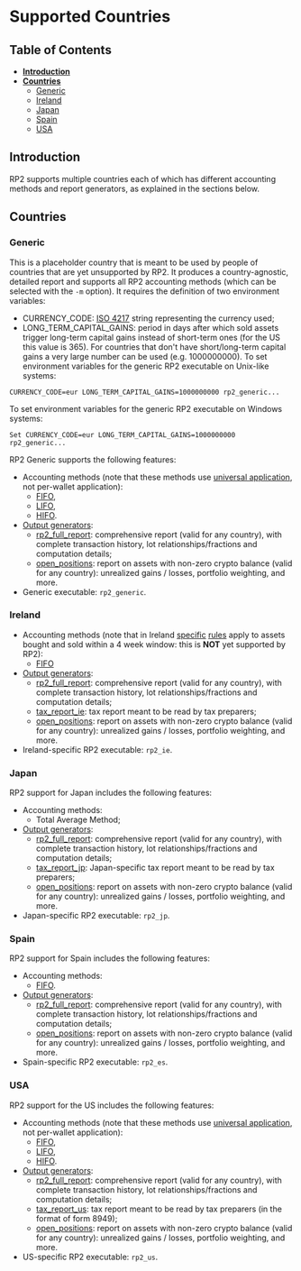 <!--- Copyright 2021 eprbell --->

<!--- Licensed under the Apache License, Version 2.0 (the "License"); --->
<!--- you may not use this file except in compliance with the License. --->
<!--- You may obtain a copy of the License at --->

<!---     http://www.apache.org/licenses/LICENSE-2.0 --->

<!--- Unless required by applicable law or agreed to in writing, software --->
<!--- distributed under the License is distributed on an "AS IS" BASIS, --->
<!--- WITHOUT WARRANTIES OR CONDITIONS OF ANY KIND, either express or implied. --->
<!--- See the License for the specific language governing permissions and --->
<!--- limitations under the License. --->

# Supported Countries

## Table of Contents
* **[Introduction](#introduction)**
* **[Countries](#countries)**
  * [Generic](#generic)
  * [Ireland](#ireland)
  * [Japan](#japan)
  * [Spain](#Spain)
  * [USA](#usa)

## Introduction
RP2 supports multiple countries each of which has different accounting methods and report generators, as explained in the sections below.

## Countries

### Generic
This is a placeholder country that is meant to be used by people of countries that are yet unsupported by RP2. It produces a country-agnostic, detailed report and supports all RP2 accounting methods (which can be selected with the `-m` option). It requires the definition of two environment variables:
* CURRENCY_CODE: [ISO 4217](https://en.wikipedia.org/wiki/ISO_4217) string representing the currency used;
* LONG_TERM_CAPITAL_GAINS: period in days after which sold assets trigger long-term capital gains instead of short-term ones (for the US this value is 365). For countries that don't have short/long-term capital gains a very large number can be used (e.g. 1000000000).
To set environment variables for the generic RP2 executable on Unix-like systems:
```
CURRENCY_CODE=eur LONG_TERM_CAPITAL_GAINS=1000000000 rp2_generic...
```
To set environment variables for the generic RP2 executable on Windows systems:
```
Set CURRENCY_CODE=eur LONG_TERM_CAPITAL_GAINS=1000000000 rp2_generic...
```
RP2 Generic supports the following features:
* Accounting methods (note that these methods use [universal application](https://www.forbes.com/sites/shehanchandrasekera/2020/09/17/what-crypto-taxpayers-need-to-know-about-fifo-lifo-hifo-specific-id/), not per-wallet application):
  * [FIFO](https://www.investopedia.com/terms/f/fifo.asp),
  * [LIFO](https://www.investopedia.com/terms/l/lifo.asp),
  * [HIFO](https://www.investopedia.com/terms/h/hifo.asp).
* [Output generators](https://github.com/eprbell/rp2/blob/main/docs/output_files.md):
  * [rp2_full_report](https://github.com/eprbell/rp2/blob/main/docs/output_files.md#rp2-full-report-transparent-computation): comprehensive report (valid for any country), with complete transaction history, lot relationships/fractions and computation details;
  * [open_positions](https://github.com/eprbell/rp2/blob/main/docs/output_files.md#open-positions-report-unrealized-gains): report on assets with non-zero crypto balance (valid for any country): unrealized gains / losses, portfolio weighting, and more.
* Generic executable: `rp2_generic`.

### Ireland
* Accounting methods (note that in Ireland [specific](https://www.revenue.ie/en/tax-professionals/tdm/income-tax-capital-gains-tax-corporation-tax/part-19/19-04-03.pdf) [rules](https://www.revenue.ie/en/gains-gifts-and-inheritance/transfering-an-asset/selling-or-disposing-of-shares.aspx) apply to assets bought and sold within a 4 week window: this is **NOT** yet supported by RP2):
  * [FIFO](https://www.investopedia.com/terms/f/fifo.asp)
* [Output generators](https://github.com/eprbell/rp2/blob/main/docs/output_files.md):
  * [rp2_full_report](https://github.com/eprbell/rp2/blob/main/docs/output_files.md#rp2-full-report-transparent-computation): comprehensive report (valid for any country), with complete transaction history, lot relationships/fractions and computation details;
  * [tax_report_ie](https://github.com/eprbell/rp2/blob/main/docs/output_files.md#tax-report-ie-advisor-friendly-report): tax report meant to be read by tax preparers;
  * [open_positions](https://github.com/eprbell/rp2/blob/main/docs/output_files.md#open-positions-report-unrealized-gains): report on assets with non-zero crypto balance (valid for any country): unrealized gains / losses, portfolio weighting, and more.
* Ireland-specific RP2 executable: `rp2_ie`.

### Japan
RP2 support for Japan includes the following features:
* Accounting methods:
  * Total Average Method;
* [Output generators](https://github.com/eprbell/rp2/blob/main/docs/output_files.md):
  * [rp2_full_report](https://github.com/eprbell/rp2/blob/main/docs/output_files.md#rp2-full-report-transparent-computation): comprehensive report (valid for any country), with complete transaction history, lot relationships/fractions and computation details;
  * [tax_report_jp](https://github.com/eprbell/rp2/blob/main/docs/output_files.md#tax-report-jp-advisor-friendly-report): Japan-specific tax report meant to be read by tax preparers;
  * [open_positions](https://github.com/eprbell/rp2/blob/main/docs/output_files.md#open-positions-report-unrealized-gains): report on assets with non-zero crypto balance (valid for any country): unrealized gains / losses, portfolio weighting, and more.
* Japan-specific RP2 executable: `rp2_jp`.

### Spain
RP2 support for Spain includes the following features:
* Accounting methods:
  * [FIFO](https://www.investopedia.com/terms/f/fifo.asp).
* [Output generators](https://github.com/eprbell/rp2/blob/main/docs/output_files.md):
  * [rp2_full_report](https://github.com/eprbell/rp2/blob/main/docs/output_files.md#rp2-full-report-transparent-computation): comprehensive report (valid for any country), with complete transaction history, lot relationships/fractions and computation details;
  * [open_positions](https://github.com/eprbell/rp2/blob/main/docs/output_files.md#open-positions-report-unrealized-gains): report on assets with non-zero crypto balance (valid for any country): unrealized gains / losses, portfolio weighting, and more.
* Spain-specific RP2 executable: `rp2_es`.

### USA
RP2 support for the US includes the following features:
* Accounting methods (note that these methods use [universal application](https://www.forbes.com/sites/shehanchandrasekera/2020/09/17/what-crypto-taxpayers-need-to-know-about-fifo-lifo-hifo-specific-id/), not per-wallet application):
  * [FIFO](https://www.investopedia.com/terms/f/fifo.asp),
  * [LIFO](https://www.investopedia.com/terms/l/lifo.asp),
  * [HIFO](https://www.investopedia.com/terms/h/hifo.asp).
* [Output generators](https://github.com/eprbell/rp2/blob/main/docs/output_files.md):
  * [rp2_full_report](https://github.com/eprbell/rp2/blob/main/docs/output_files.md#rp2-full-report-transparent-computation): comprehensive report (valid for any country), with complete transaction history, lot relationships/fractions and computation details;
  * [tax_report_us](https://github.com/eprbell/rp2/blob/main/docs/output_files.md#tax-report-us-advisor-friendly-report): tax report meant to be read by tax preparers (in the format of form 8949);
  * [open_positions](https://github.com/eprbell/rp2/blob/main/docs/output_files.md#open-positions-report-unrealized-gains): report on assets with non-zero crypto balance (valid for any country): unrealized gains / losses, portfolio weighting, and more.
* US-specific RP2 executable: `rp2_us`.
